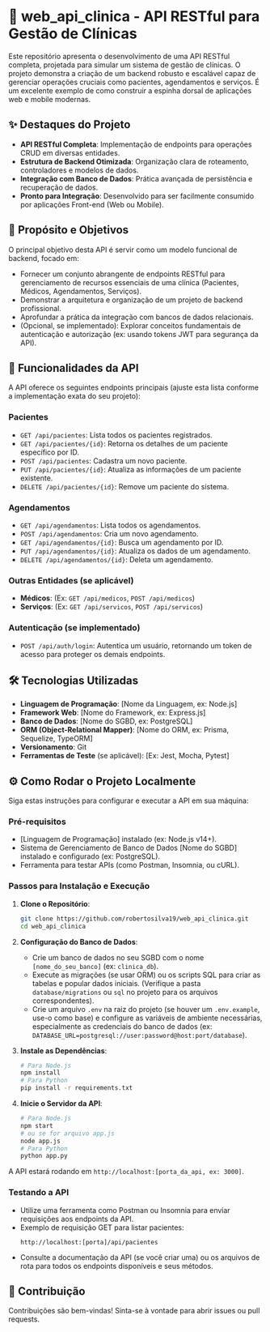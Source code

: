 # 🏥 web_api_clinica - API RESTful para Gestão de Clínicas

Este repositório apresenta o desenvolvimento de uma API RESTful completa, projetada para simular um sistema de gestão de clínicas. O projeto demonstra a criação de um backend robusto e escalável capaz de gerenciar operações cruciais como pacientes, agendamentos e serviços. É um excelente exemplo de como construir a espinha dorsal de aplicações web e mobile modernas.

## ✨ Destaques do Projeto

- **API RESTful Completa**: Implementação de endpoints para operações CRUD em diversas entidades.
- **Estrutura de Backend Otimizada**: Organização clara de roteamento, controladores e modelos de dados.
- **Integração com Banco de Dados**: Prática avançada de persistência e recuperação de dados.
- **Pronto para Integração**: Desenvolvido para ser facilmente consumido por aplicações Front-end (Web ou Mobile).

## 🎯 Propósito e Objetivos

O principal objetivo desta API é servir como um modelo funcional de backend, focado em:

- Fornecer um conjunto abrangente de endpoints RESTful para gerenciamento de recursos essenciais de uma clínica (Pacientes, Médicos, Agendamentos, Serviços).
- Demonstrar a arquitetura e organização de um projeto de backend profissional.
- Aprofundar a prática da integração com bancos de dados relacionais.
- (Opcional, se implementado): Explorar conceitos fundamentais de autenticação e autorização (ex: usando tokens JWT para segurança da API).

## 🚀 Funcionalidades da API

A API oferece os seguintes endpoints principais (ajuste esta lista conforme a implementação exata do seu projeto):

### Pacientes
- `GET /api/pacientes`: Lista todos os pacientes registrados.
- `GET /api/pacientes/{id}`: Retorna os detalhes de um paciente específico por ID.
- `POST /api/pacientes`: Cadastra um novo paciente.
- `PUT /api/pacientes/{id}`: Atualiza as informações de um paciente existente.
- `DELETE /api/pacientes/{id}`: Remove um paciente do sistema.

### Agendamentos
- `GET /api/agendamentos`: Lista todos os agendamentos.
- `POST /api/agendamentos`: Cria um novo agendamento.
- `GET /api/agendamentos/{id}`: Busca um agendamento por ID.
- `PUT /api/agendamentos/{id}`: Atualiza os dados de um agendamento.
- `DELETE /api/agendamentos/{id}`: Deleta um agendamento.

### Outras Entidades (se aplicável)
- **Médicos**: (Ex: `GET /api/medicos`, `POST /api/medicos`)
- **Serviços**: (Ex: `GET /api/servicos`, `POST /api/servicos`)

### Autenticação (se implementado)
- `POST /api/auth/login`: Autentica um usuário, retornando um token de acesso para proteger os demais endpoints.

## 🛠️ Tecnologias Utilizadas

- **Linguagem de Programação**: [Nome da Linguagem, ex: Node.js]
- **Framework Web**: [Nome do Framework, ex: Express.js]
- **Banco de Dados**: [Nome do SGBD, ex: PostgreSQL]
- **ORM (Object-Relational Mapper)**: [Nome do ORM, ex: Prisma, Sequelize, TypeORM]
- **Versionamento**: Git
- **Ferramentas de Teste** (se aplicável): [Ex: Jest, Mocha, Pytest]

## ⚙️ Como Rodar o Projeto Localmente

Siga estas instruções para configurar e executar a API em sua máquina:

### Pré-requisitos

- [Linguagem de Programação] instalado (ex: Node.js v14+).
- Sistema de Gerenciamento de Banco de Dados [Nome do SGBD] instalado e configurado (ex: PostgreSQL).
- Ferramenta para testar APIs (como Postman, Insomnia, ou cURL).

### Passos para Instalação e Execução

1. **Clone o Repositório**:
   ```bash
   git clone https://github.com/robertosilva19/web_api_clinica.git
   cd web_api_clinica
   ```

2. **Configuração do Banco de Dados**:
   - Crie um banco de dados no seu SGBD com o nome `[nome_do_seu_banco]` (ex: `clinica_db`).
   - Execute as migrações (se usar ORM) ou os scripts SQL para criar as tabelas e popular dados iniciais. (Verifique a pasta `database/migrations` ou `sql` no projeto para os arquivos correspondentes).
   - Crie um arquivo `.env` na raiz do projeto (se houver um `.env.example`, use-o como base) e configure as variáveis de ambiente necessárias, especialmente as credenciais do banco de dados (ex: `DATABASE_URL=postgresql://user:password@host:port/database`).

3. **Instale as Dependências**:
   ```bash
   # Para Node.js
   npm install
   # Para Python
   pip install -r requirements.txt
   ```

4. **Inicie o Servidor da API**:
   ```bash
   # Para Node.js
   npm start
   # ou se for arquivo app.js
   node app.js
   # Para Python
   python app.py
   ```

A API estará rodando em `http://localhost:[porta_da_api, ex: 3000]`.

### Testando a API

- Utilize uma ferramenta como Postman ou Insomnia para enviar requisições aos endpoints da API.
- Exemplo de requisição GET para listar pacientes:
  ```
  http://localhost:[porta]/api/pacientes
  ```
- Consulte a documentação da API (se você criar uma) ou os arquivos de rota para todos os endpoints disponíveis e seus métodos.

## 🤝 Contribuição

Contribuições são bem-vindas! Sinta-se à vontade para abrir issues ou pull requests.
